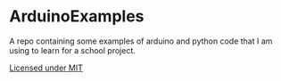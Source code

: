 # ArduinoExamples
A repo containing some examples of arduino and python code that I am using to learn for a school project.

[Licensed under MIT](https://github.com/EscWasTaken/ArduinoExamples/blob/main/LICENSE)
